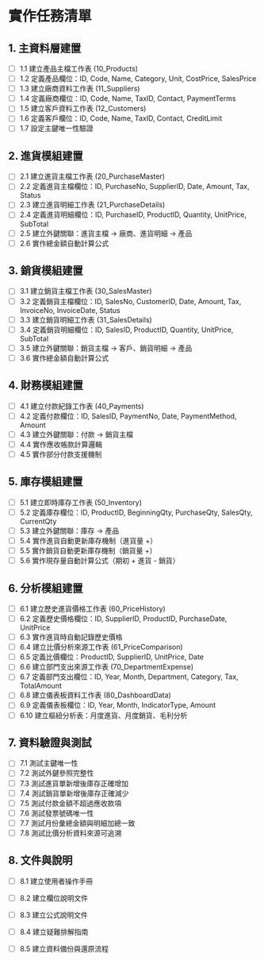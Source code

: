 # 實作任務清單

## 1. 主資料層建置

- [ ] 1.1 建立產品主檔工作表 (10_Products)
- [ ] 1.2 定義產品欄位：ID, Code, Name, Category, Unit, CostPrice, SalesPrice
- [ ] 1.3 建立廠商資料工作表 (11_Suppliers)
- [ ] 1.4 定義廠商欄位：ID, Code, Name, TaxID, Contact, PaymentTerms
- [ ] 1.5 建立客戶資料工作表 (12_Customers)
- [ ] 1.6 定義客戶欄位：ID, Code, Name, TaxID, Contact, CreditLimit
- [ ] 1.7 設定主鍵唯一性驗證

## 2. 進貨模組建置

- [ ] 2.1 建立進貨主檔工作表 (20_PurchaseMaster)
- [ ] 2.2 定義進貨主檔欄位：ID, PurchaseNo, SupplierID, Date, Amount, Tax, Status
- [ ] 2.3 建立進貨明細工作表 (21_PurchaseDetails)
- [ ] 2.4 定義進貨明細欄位：ID, PurchaseID, ProductID, Quantity, UnitPrice, SubTotal
- [ ] 2.5 建立外鍵關聯：進貨主檔 → 廠商、進貨明細 → 產品
- [ ] 2.6 實作總金額自動計算公式

## 3. 銷貨模組建置

- [ ] 3.1 建立銷貨主檔工作表 (30_SalesMaster)
- [ ] 3.2 定義銷貨主檔欄位：ID, SalesNo, CustomerID, Date, Amount, Tax, InvoiceNo, InvoiceDate, Status
- [ ] 3.3 建立銷貨明細工作表 (31_SalesDetails)
- [ ] 3.4 定義銷貨明細欄位：ID, SalesID, ProductID, Quantity, UnitPrice, SubTotal
- [ ] 3.5 建立外鍵關聯：銷貨主檔 → 客戶、銷貨明細 → 產品
- [ ] 3.6 實作總金額自動計算公式

## 4. 財務模組建置

- [ ] 4.1 建立付款紀錄工作表 (40_Payments)
- [ ] 4.2 定義付款欄位：ID, SalesID, PaymentNo, Date, PaymentMethod, Amount
- [ ] 4.3 建立外鍵關聯：付款 → 銷貨主檔
- [ ] 4.4 實作應收帳款計算邏輯
- [ ] 4.5 實作部分付款支援機制

## 5. 庫存模組建置

- [ ] 5.1 建立即時庫存工作表 (50_Inventory)
- [ ] 5.2 定義庫存欄位：ID, ProductID, BeginningQty, PurchaseQty, SalesQty, CurrentQty
- [ ] 5.3 建立外鍵關聯：庫存 → 產品
- [ ] 5.4 實作進貨自動更新庫存機制（進貨量 +）
- [ ] 5.5 實作銷貨自動更新庫存機制（銷貨量 +）
- [ ] 5.6 實作現存量自動計算公式（期初 + 進貨 - 銷貨）

## 6. 分析模組建置

- [ ] 6.1 建立歷史進貨價格工作表 (60_PriceHistory)
- [ ] 6.2 定義歷史價格欄位：ID, SupplierID, ProductID, PurchaseDate, UnitPrice
- [ ] 6.3 實作進貨時自動記錄歷史價格
- [ ] 6.4 建立比價分析來源工作表 (61_PriceComparison)
- [ ] 6.5 定義比價欄位：ProductID, SupplierID, UnitPrice, Date
- [ ] 6.6 建立部門支出來源工作表 (70_DepartmentExpense)
- [ ] 6.7 定義部門支出欄位：ID, Year, Month, Department, Category, Tax, TotalAmount
- [ ] 6.8 建立儀表板資料工作表 (80_DashboardData)
- [ ] 6.9 定義儀表板欄位：ID, Year, Month, IndicatorType, Amount
- [ ] 6.10 建立樞紐分析表：月度進貨、月度銷貨、毛利分析

## 7. 資料驗證與測試

- [ ] 7.1 測試主鍵唯一性
- [ ] 7.2 測試外鍵參照完整性
- [ ] 7.3 測試進貨單新增後庫存正確增加
- [ ] 7.4 測試銷貨單新增後庫存正確減少
- [ ] 7.5 測試付款金額不超過應收款項
- [ ] 7.6 測試發票號碼唯一性
- [ ] 7.7 測試月份彙總金額與明細加總一致
- [ ] 7.8 測試比價分析資料來源可追溯

## 8. 文件與說明

- [ ] 8.1 建立使用者操作手冊
- [ ] 8.2 建立欄位說明文件
- [ ] 8.3 建立公式說明文件
- [ ] 8.4 建立疑難排解指南
- [ ] 8.5 建立資料備份與還原流程

